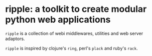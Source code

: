 ripple: a toolkit to create modular python web applications
======

`ripple` is a collection of webi middlewares, utilities and web server adaptors.

`ripple` is inspired by clojure's `ring`, perl's `plack` and ruby's `rack`.

